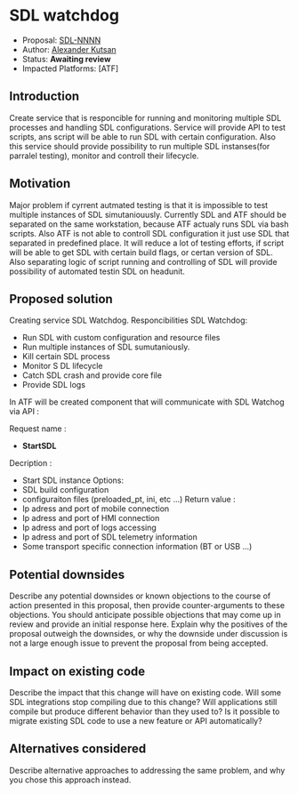 # SDL watchdog

* Proposal: [SDL-NNNN](nnn-atf-sdl-watchdog-service.md)
* Author: [Alexander Kutsan](https://github.com/LuxoftAKutsan)
* Status: **Awaiting review**
* Impacted Platforms: [ATF]

## Introduction
Create service that is responcible for running and monitoring multiple SDL processes and handling SDL configurations.
Service will provide API to test scripts, ans script will be able to run SDL with certain configuration. 
Also this service should provide possibility to run multiple SDL instanses(for parralel testing), monitor and controll their lifecycle. 

## Motivation

Major problem if cyrrent autmated testing is that it is impossible to test multiple instances of SDL simutaniouusly.
Currently SDL and ATF should be separated on the same workstation, because ATF actualy runs SDL via bash scripts. 
Also ATF is not able to controll SDL configuration it just use SDL that separated in predefined place. 
It will reduce a lot of testing efforts, if script will be able to get SDL with certain build flags, or certan version of SDL. 
Also separating logic of script running and controlling of SDL will provide possibility of automated testin SDL on headunit.

## Proposed solution

Creating service SDL Watchdog.
Responcibilities SDL Watchdog:
 - Run SDL with custom configuration and resource files
 - Run multiple instances of SDL sumutaniously.
 - Kill certain SDL process
 - Monitor S DL lifecycle
 - Catch SDL crash and provide core file
 - Provide SDL logs
 
In ATF will be created component that will communicate with SDL Watchog via API :

Request name :
 - **StartSDL**
 
Decription : 
 - Start SDL instance
Options:
 - SDL build configuration
 - configuraiton files (preloaded_pt, ini, etc ...)
Return value : 
 - Ip adress and port of mobile connection
 - Ip adress and port of HMI connection
 - Ip adress and port of logs accessing
 - Ip adress and port of SDL telemetry information   
 - Some transport specific connection information (BT or USB ...) 

## Potential downsides

Describe any potential downsides or known objections to the course of action presented in this proposal, then provide counter-arguments to these objections. You should anticipate possible objections that may come up in review and provide an initial response here. Explain why the positives of the proposal outweigh the downsides, or why the downside under discussion is not a large enough issue to prevent the proposal from being accepted.

## Impact on existing code

Describe the impact that this change will have on existing code. Will some SDL integrations stop compiling due to this change? Will applications still compile but produce different behavior than they used to? Is it possible to migrate existing SDL code to use a new feature or API automatically?

## Alternatives considered

Describe alternative approaches to addressing the same problem, and why you chose this approach instead.
